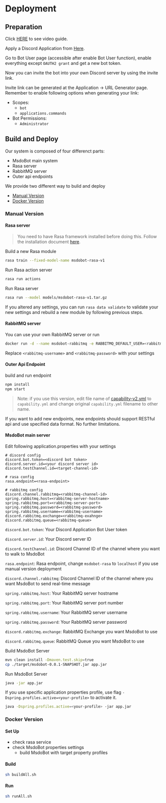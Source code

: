 # Deployment

## Preparation

Click [HERE](https://youtu.be/0EUTE8R4EU8) to see video guide.

Apply a Discord Application from [Here](https://discord.com/developers/applications).

Go to Bot User page (accessible after enable Bot User function), enable everything except `OAUTH2 grant` and get a new bot token.

Now you can invite the bot into your own Discord server by using the invite link.

Invite link can be generated at the Application -> URL Generator page. Remember to enable following options when generating your link:

- Scopes:
  - `bot`
  - `applications.commands`
- Bot Permissions:
  - `Administrator`

## Build and Deploy

Our system is composed of four differenct parts:

- MsdoBot main system
- Rasa server
- RabbitMQ server
- Outer api endpoints

We provide two different way to bulid and deploy

- [Manual Version](#Manual-Version)
- [Docker Version](#Docker-version)

### Manual Version

#### Rasa server

> You need to have Rasa framework installed before doing this. Follow the installation document [here](https://rasa.com/docs/rasa/installation/).

Build a new Rasa module

```bash
rasa train --fixed-model-name msdobot-rasa-v1
```

Run Rasa action server

```bash
rasa run actions
```

Run Rasa server

```bash
rasa run --model models/msdobot-rasa-v1.tar.gz
```

If you altered any settings, you can run `rasa data validate` to validate your new settings and rebuild a new module by following previous steps.

#### RabbitMQ server

You can use your own RabbitMQ server or run

```bash
docker run -d --name msdobot-rabbitmq -e RABBITMQ_DEFAULT_USER=<rabbitmq-username> -e RABBITMQ_DEFAULT_PASS=<rabbitmq-password> -p "5672:5672" -p "15672:15672" rabbitmq:3-management
```

Replace `<rabbitmq-username>` and `<rabbitmq-password>` with your settings

#### Outer Api Endpoint

build and run endpoint

```bash
npm install
npm start
```

> Note: if you use this version, edit file name of [capability-v2.yml](./MsdoBot/src/resources/../main/resources/static/capability-v2.yml) to `capability.yml` and change original `capability.yml` filename to other name.

If you want to add new endpoints, new endpoints should support RESTful api and use specified data format. No further limitations.

#### MsdoBot main server

Edit following application.properties with your settings

```
# discord config
discord.bot.token=<discord bot token>
discord.server.id=<your discord server id>
discord.testChannel.id=<target-channel-id>

# rasa config
rasa.endpoint=<rasa-endpoint>

# rabbitmq config
discord.channel.rabbitmq=<rabbitmq-channel-id>
spring.rabbitmq.host=<rabbitmq-server-hostname>
spring.rabbitmq.port=<rabbitmq-server-port>
spring.rabbitmq.password=<rabbitmq-password>
spring.rabbitmq.username=<rabbitmq-username>
discord.rabbitmq.exchange=<rabbitmq-exahnge>
discord.rabbitmq.queue=<rabbitmq-queue>
```

`discord.bot.token`: Your Discord Application Bot User token

`discord.server.id`: Your Discord server ID

`discord.testChannel.id`: Discord Channel ID of the channel where you want to walk to MsdoBot

`rasa.endpoint`: Rasa endpoint, change `msdobot-rasa` to `localhost` if you use manual version deployment

`discord.channel.rabbitmq`: Discord Channel ID of the channel where you want MsdoBot to send real-time message

`spring.rabbitmq.host`: Your RabbitMQ server hostname

`spring.rabbitmq.port`: Your RabbitMQ server port number

`spring.rabbitmq.username`: Your RabbitMQ server username

`spring.rabbitmq.password`: Your RabbitMQ server password

`discord.rabbitmq.exchange`: RabbitMQ Exchange you want MsdoBot to use

`discord.rabbitmq.queue`: RabbitMQ Queue you want MsdoBot to use

Build MsdoBot Server

```bash
mvn clean install -Dmaven.test.skip=true
cp ./target/msdobot-0.0.1-SNAPSHOT.jar app.jar
```

Run MsdoBot Server

```bash
java -jar app.jar
```

If you use specific application properties profile, use flag `-Dspring.profiles.active=<your-profile>` to activate it.

```bash
java -Dspring.profiles.active=<your-profile> -jar app.jar
```

### Docker Version

#### Set Up

- check rasa service
- check MsdoBot properties settings
  - build MsdoBot with target property profiles

#### Build

```bash
sh buildAll.sh
```

#### Run

```bash
sh runAll.sh
```
